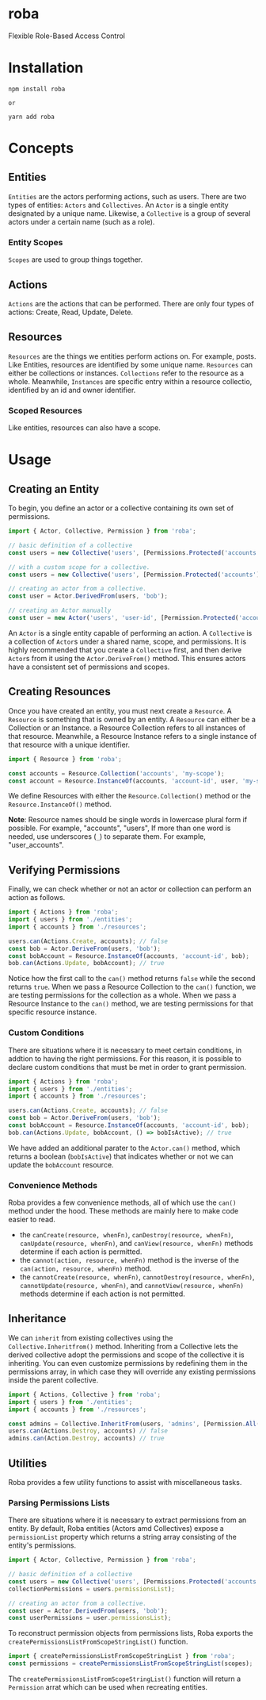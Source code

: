 # roba
Flexible Role-Based Access Control

# Installation
```
npm install roba

or

yarn add roba
```

# Concepts
## Entities
`Entities` are the actors performing actions, such as users. There are two types of entities: `Actors` and `Collectives`. An `Actor` is a single entity designated by a unique name. Likewise, a `Collective` is a group of several actors under a certain name (such as a role).

### Entity Scopes
`Scopes` are used to group things together.

## Actions
`Actions` are the actions that can be performed. There are only four types of actions: Create, Read, Update, Delete.

## Resources
`Resources` are the things we entities perform actions on. For example, posts. Like Entities, resources are identified by some unique name. `Resources` can either be collections or instances. `Collections` refer to the resource as a whole. Meanwhile, `Instances` are specific entry within a resource collectio, identified by an id and owner identifier.

### Scoped Resources
Like entities, resources can also have a scope.


# Usage

## Creating an Entity
To begin, you define an actor or a collective containing its own set of permissions.

```ts
import { Actor, Collective, Permission } from 'roba';

// basic definition of a collective
const users = new Collective('users', [Permissions.Protected('accounts'), ...]);

// with a custom scope for a collective.
const users = new Collective('users', [Permission.Protected('accounts'), ...], 'my-scope');

// creating an actor from a collective.
const user = Actor.DerivedFrom(users, 'bob');

// creating an Actor manually
const user = new Actor('users', 'user-id', [Permission.Protected('accounts'), ...], 'my-scope');
```
An `Actor` is a single entity capable of performing an action. A `Collective` is a collection of `Actor`s under a shared name, scope, and permissions. It is highly recommended that you create a `Collective` first, and then derive `Actor`s from it using the `Actor.DeriveFrom()` method. This ensures actors have a consistent set of permissions and scopes.

## Creating Resounces
Once you have created an entity, you must next create a `Resource`. A `Resource` is something that is owned by an entity. A `Resource` can either be a Collection or an Instance. a Resource Collection refers to all instances of that resource. Meanwhile, a Resource Instance refers to a single instance of that resource with a unique identifier.
```ts
import { Resource } from 'roba';

const accounts = Resource.Collection('accounts', 'my-scope');
const account = Resource.InstanceOf(accounts, 'account-id', user, 'my-scope');
```
We define Resources with either the `Resource.Collection()` method or the `Resource.InstanceOf()` method.

**Note**: Resource names should be single words in lowercase plural form if possible. For example, "accounts", "users", If more than one word is needed, use underscores (`_`) to separate them. For example, "user_accounts".

## Verifying Permissions
Finally, we can check whether or not an actor or collection can perform an action as follows.
```ts
import { Actions } from 'roba';
import { users } from './entities';
import { accounts } from './resources';

users.can(Actions.Create, accounts); // false
const bob = Actor.DeriveFrom(users, 'bob');
const bobAccount = Resource.InstanceOf(accounts, 'account-id', bob);
bob.can(Actions.Update, bobAccount); // true
```
Notice how the first call to the `can()` method returns `false` while the second returns `true`. When we pass a Resource Collection to the `can()` function, we are testing permissions for the collection as a whole. When we pass a Resource Instance to the `can()` method, we are testing permissions for that specific resource instance.

### Custom Conditions
There are situations where it is necessary to meet certain conditions, in addtion to having the right permissions. For this reason, it is possible to declare custom conditions that must be met in order to grant permission.
```ts
import { Actions } from 'roba';
import { users } from './entities';
import { accounts } from './resources';

users.can(Actions.Create, accounts); // false
const bob = Actor.DeriveFrom(users, 'bob');
const bobAccount = Resource.InstanceOf(accounts, 'account-id', bob);
bob.can(Actions.Update, bobAccount, () => bobIsActive); // true
```
We have added an additional parater to the `Actor.can()` method, which returns a boolean (`bobIsActive`) that indicates whether or not we can update the `bobAccount` resource.

### Convenience Methods
Roba provides a few convenience methods, all of which use the `can()` method under the hood. These methods are mainly here to make code easier to read.
- the `canCreate(resource, whenFn)`, `canDestroy(resource, whenFn)`, `canUpdate(resource, whenFn)`, and `canView(resource, whenFn)` methods determine if each action is permitted.
- the `cannot(action, resource, whenFn)` method is the inverse of the `can(action, resource, whenFn)` method.
- the `cannotCreate(resource, whenFn)`, `cannotDestroy(resource, whenFn)`, `cannotUpdate(resource, whenFn)`, and `cannotView(resource, whenFn)` methods determine if each action is not permitted.


## Inheritance
We can `inherit` from existing collectives using the `Collective.Inheritfrom()` method. Inheriting from a Collective lets the derived collective adopt the permissions and scope of the collective it is inheriting. You can even customize permissions by redefining them in the permissions array, in which case they will override any existing permissions inside the parent collective.

```ts
import { Actions, Collective } from 'roba';
import { users } from './entities';
import { accounts } from './resources';

const admins = Collective.InheritFrom(users, 'admins', [Permission.All('accounts')]);
users.can(Actions.Destroy, accounts) // false
admins.can(Action.Destroy, accounts) // true
```

## Utilities
Roba provides a few utility functions to assist with miscellaneous tasks.

### Parsing Permissions Lists
There are situations where it is necessary to extract permissions from an entity. By default, Roba entities (Actors amd Collectives) expose a `permissionList` property which returns a string array consisting of the entity's permissions.
```ts
import { Actor, Collective, Permission } from 'roba';

// basic definition of a collective
const users = new Collective('users', [Permissions.Protected('accounts'), ...]);
collectionPermissions = users.permissionsList);

// creating an actor from a collective.
const user = Actor.DerivedFrom(users, 'bob');
const userPermissions = user.permissionsList);
```
To reconstruct permission objects from permissions lists, Roba exports the `createPermissionsListFromScopeStringList()` function.
```ts
import { createPermissionsListFromScopeStringList } from 'roba';
const permissions = createPermissionsListFromScopeStringList(scopes);
```
The `createPermissionsListFromScopeStringList()` function will return a `Permission` arrat which can be used when recreating entities.

